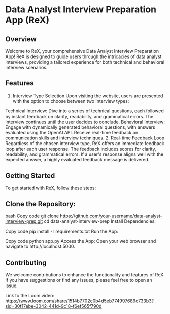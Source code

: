 # Data Analyst Interview Preparation App (ReX)

## Overview
Welcome to ReX, your comprehensive Data Analyst Interview Preparation App! ReX is designed to guide users through the intricacies of data analyst interviews, providing a tailored experience for both technical and behavioral interview scenarios.

## Features
1. Interview Type Selection
Upon visiting the website, users are presented with the option to choose between two interview types:

Technical Interview: Dive into a series of technical questions, each followed by instant feedback on clarity, readability, and grammatical errors. The interview continues until the user decides to conclude.
Behavioral Interview: Engage with dynamically generated behavioral questions, with answers evaluated using the OpenAI API. Receive real-time feedback on communication skills and interview techniques.
2. Real-time Feedback Loop
Regardless of the chosen interview type, ReX offers an immediate feedback loop after each user response. The feedback includes scores for clarity, readability, and grammatical errors. If a user's response aligns well with the expected answer, a highly evaluated feedback message is delivered.

## Getting Started
To get started with ReX, follow these steps:

## Clone the Repository:

bash
Copy code
git clone https://github.com/your-username/data-analyst-interview-prep.git
cd data-analyst-interview-prep
Install Dependencies:

Copy code
pip install -r requirements.txt
Run the App:

Copy code
python app.py
Access the App:
Open your web browser and navigate to http://localhost:5000.

## Contributing
We welcome contributions to enhance the functionality and features of ReX. If you have suggestions or find any issues, please feel free to open an issue.

Link to the Loom video: https://www.loom.com/share/1514b7702c0b4d5eb774997689c733b3?sid=30f17ebe-3042-441d-9c18-f6ef565f790d

